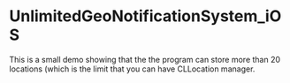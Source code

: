 # UnlimitedGeoNotificationSystem_iOS


This is a small demo showing that the the program can store more than 20 locations (which is the limit that you can have CLLocation manager.
